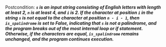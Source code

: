 Postcondition: ***`s` is an input string consisting of English letters with length at least 2, `n` is at least 4, and `i` is 2. If the character at position `i` in the string `s` is not equal to the character at position `n - i - 1`, then `is_spalindrome` is set to False, indicating that `s` is not a palindrome, and the program breaks out of the most internal loop or if statement. Otherwise, if the characters are equal, `is_spalindrome` remains unchanged, and the program continues execution.***